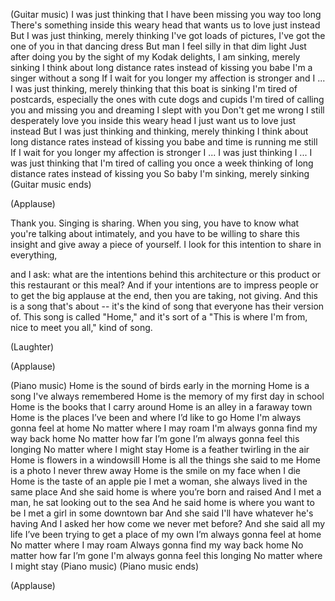 
(Guitar music)
I was just thinking
that I have been missing you way too long
There&#39;s something inside this weary head
that wants us to love just instead
But I was just thinking,
merely thinking
I&#39;ve got loads of pictures,
I&#39;ve got the one of you
in that dancing dress
But man I feel silly in that dim light
Just after doing you
by the sight of my Kodak delights,
I am sinking,
merely sinking
I think about long distance rates
instead of kissing you babe
I&#39;m a singer without a song
If I wait for you longer
my affection is stronger
and I ... I was just thinking,
merely thinking
that this boat is sinking
I&#39;m tired of postcards,
especially the ones
with cute dogs and cupids
I&#39;m tired of calling you and missing you
and dreaming I slept with you
Don&#39;t get me wrong
I still desperately love you
inside this weary head
I just want us to love just instead
But I was just thinking and thinking,
merely thinking
I think about long distance rates
instead of kissing you babe
and time is running me still
If I wait for you longer
my affection is stronger
I ... I was just thinking
I ... I was just thinking
that I&#39;m tired of calling you once a week
thinking of long distance rates
instead of kissing you
So baby I&#39;m sinking,
merely sinking
(Guitar music ends)

(Applause)

Thank you.
Singing is sharing.
When you sing, you have to know
what you&#39;re talking about intimately,
and you have to be willing
to share this insight
and give away a piece of yourself.
I look for this intention
to share in everything,

and I ask: what are the intentions
behind this architecture or this product
or this restaurant or this meal?
And if your intentions
are to impress people
or to get the big applause at the end,
then you are taking, not giving.
And this is a song that&#39;s about --
it&#39;s the kind of song that everyone
has their version of.
This song is called &quot;Home,&quot;
and it&#39;s sort of a &quot;This is where
I&#39;m from, nice to meet you all,&quot;
kind of song.

(Laughter)


(Applause)

(Piano music)
Home is the sound of birds
early in the morning
Home is a song I&#39;ve always remembered
Home is the memory
of my first day in school
Home is the books that I carry around
Home is an alley in a faraway town
Home is the places I’ve been
and where I’d like to go
Home
I&#39;m always gonna feel at home
No matter where I may roam
I&#39;m always gonna find my way back home
No matter how far I’m gone
I’m always gonna feel this longing
No matter where I might stay
Home is a feather twirling in the air
Home is flowers in a windowsill
Home is all the things she said to me
Home is a photo I never threw away
Home is the smile on my face when I die
Home is the taste of an apple pie
I met a woman, she always lived
in the same place
And she said home is where
you’re born and raised
And I met a man, he sat
looking out to the sea
And he said home is where you want to be
I met a girl in some downtown bar
And she said I&#39;ll have
whatever he&#39;s having
And I asked her how come
we never met before?
And she said all my life I’ve been trying
to get a place of my own
I’m always gonna feel at home
No matter where I may roam
Always gonna find my way back home
No matter how far I’m gone
I&#39;m always gonna feel this longing
No matter where I might stay
(Piano music)
(Piano music ends)

(Applause)

